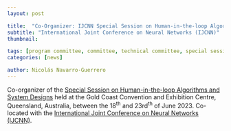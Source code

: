 ```yaml
---
layout: post

title:  "Co-Organizer: IJCNN Special Session on Human-in-the-loop Algorithms and System Designs"
subtitle: "International Joint Conference on Neural Networks (IJCNN)"
thumbnail: 

tags: [program committee, committee, technical committee, special session, workshop, conference]
categories: [news]

author: Nicolás Navarro-Guerrero
---
```


Co-organizer of the <a href="https" target="_blank">Special Session on Human-in-the-loop Algorithms and System Designs</a> held at the Gold Coast Convention and Exhibition Centre, Queensland, Australia, between the 18<sup>th</sup> and 23rd<sup>th</sup> of June 2023. Co-located with the <a href="https://2023.ijcnn.org/" target="_blank">International Joint Conference on Neural Networks (IJCNN)</a>.

<!--more-->

